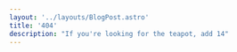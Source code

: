 ```yaml
---
layout: '../layouts/BlogPost.astro'
title: '404'
description: "If you're looking for the teapot, add 14"
---
```

